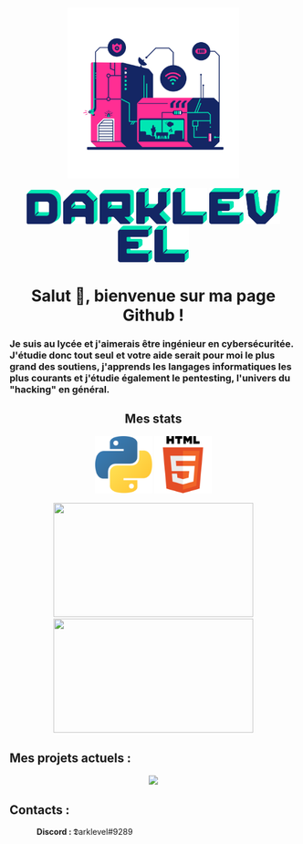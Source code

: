 
<p align = "center">
    <a><img src = "https://github.com/xX-DARKLEVEL-Xx/xX-DARKLEVEL-Xx/blob/main/src/cyborg-88.png" width = "300px" >
    </a>
</p>
<p align = "center">
    <a><img src ="https://github.com/xX-DARKLEVEL-Xx/xX-DARKLEVEL-Xx/blob/main/src/letters/cyborg-letter-d.png" width = "60px"></a>
    <a><img src ="https://github.com/xX-DARKLEVEL-Xx/xX-DARKLEVEL-Xx/blob/main/src/letters/cyborg-letter-a.png" width = "60px"></a>
    <a><img src ="https://github.com/xX-DARKLEVEL-Xx/xX-DARKLEVEL-Xx/blob/main/src/letters/cyborg-letter-r.png" width = "60px"></a>
    <a><img src ="https://github.com/xX-DARKLEVEL-Xx/xX-DARKLEVEL-Xx/blob/main/src/letters/cyborg-letter-k.png" width = "60px"></a>
    <a><img src ="https://github.com/xX-DARKLEVEL-Xx/xX-DARKLEVEL-Xx/blob/main/src/letters/cyborg-letter-l.png" width = "60px"></a>
    <a><img src ="https://github.com/xX-DARKLEVEL-Xx/xX-DARKLEVEL-Xx/blob/main/src/letters/cyborg-letter-e.png" width = "60px"></a>
    <a><img src ="https://github.com/xX-DARKLEVEL-Xx/xX-DARKLEVEL-Xx/blob/main/src/letters/cyborg-letter-v.png" width = "60px"></a>
    <a><img src ="https://github.com/xX-DARKLEVEL-Xx/xX-DARKLEVEL-Xx/blob/main/src/letters/cyborg-letter-e.png" width = "60px"></a>
    <a><img src ="https://github.com/xX-DARKLEVEL-Xx/xX-DARKLEVEL-Xx/blob/main/src/letters/cyborg-letter-l.png" width = "60px"></a>
</p> 

<h1 align = "center">Salut 👋, bienvenue sur ma page Github !</h1>

<h3>Je suis au lycée et j'aimerais être ingénieur en cybersécuritée. J'étudie donc tout seul et votre aide serait pour moi le plus grand des soutiens, j'apprends les langages informatiques les plus courants et j'étudie également le pentesting, l'univers du "hacking" en général.</h3>

<h2 align ="center"><strong>Mes stats</strong></h2>
<p align = "center">
    <a><img src ="https://github.com/xX-DARKLEVEL-Xx/xX-DARKLEVEL-Xx/blob/main/src/python_logo.png" width ="100px"></a>
    <a><img src ="https://github.com/xX-DARKLEVEL-Xx/xX-DARKLEVEL-Xx/blob/main/src/html_logo.png" width ="100px"></a>
</p>

<p align = "center">
    <a><img src = "https://github-readme-stats.vercel.app/api?username=xX-DARKLEVEL-Xx&hide=prs&count_private=true&show_icons=true&theme=gotham"width = "350px" height ="200px"></a>
    <a><img src = "https://github-readme-stats.vercel.app/api/top-langs/?username=xX-DARKLEVEL-Xx&layout=compact)"width = "350px" height = "200px"></a>
    
<h2>Mes projets actuels :</h2>
<p align = "center">
    <a><img href = "https://github.com/xX-DARKLEVEL-Xx/xX-DARKLEVEL-Xx" src = "https://github-readme-stats.vercel.app/api/pin/?username=xX-DARKLEVEL-Xx&repo=Url_shearcher"></a>
</p>


<p>
    <h2>Contacts :</h2>
    <ol>
        <ul><strong>Discord : </strong>𝕯arklevel#9289</ul>
    </ol>
</p>
